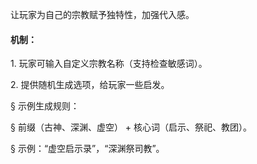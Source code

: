 让玩家为自己的宗教赋予独特性，加强代入感。

#### 机制：

1. 玩家可输入自定义宗教名称（支持检查敏感词）。

2. 提供随机生成选项，给玩家一些启发。

§ 示例生成规则：

§ 前缀（古神、深渊、虚空） + 核心词（启示、祭祀、教团）。

§ 示例：“虚空启示录”，“深渊祭司教”。